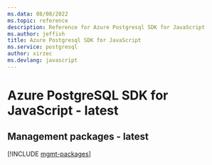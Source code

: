 ```yaml
---
ms.data: 08/08/2022
ms.topic: reference
description: Reference for Azure Postgresql SDK for JavaScript
ms.author: jeffish
title: Azure Postgresql SDK for JavaScript
ms.service: postgresql
author: xirzec
ms.devlang: javascript
---
```

# Azure PostgreSQL SDK for JavaScript - latest

## Management packages - latest
[!INCLUDE [mgmt-packages](postgresql-mgmt-index.md)]